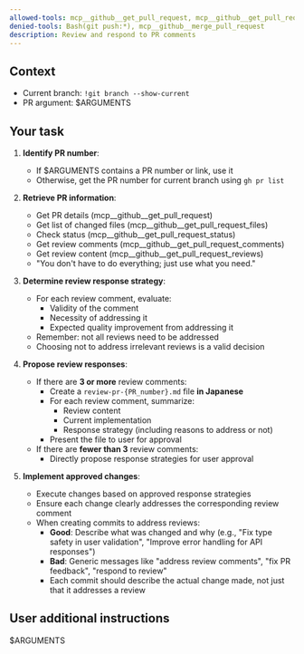 ```yaml
---
allowed-tools: mcp__github__get_pull_request, mcp__github__get_pull_request_files, mcp__github__get_pull_request_status, mcp__github__get_pull_request_comments, mcp__github__get_pull_request_reviews, Bash(gh pr view:*), Bash(gh pr list:*), Write(*review-pr-*.md), Read(*), Edit(*), MultiEdit(*)
denied-tools: Bash(git push:*), mcp__github__merge_pull_request
description: Review and respond to PR comments
---
```


## Context

- Current branch: `!git branch --show-current`
- PR argument: $ARGUMENTS

## Your task

1. **Identify PR number**:
   - If $ARGUMENTS contains a PR number or link, use it
   - Otherwise, get the PR number for current branch using `gh pr list`

2. **Retrieve PR information**:
   - Get PR details (mcp__github__get_pull_request)
   - Get list of changed files (mcp__github__get_pull_request_files)
   - Check status (mcp__github__get_pull_request_status)
   - Get review comments (mcp__github__get_pull_request_comments)
   - Get review content (mcp__github__get_pull_request_reviews)
   - "You don't have to do everything; just use what you need."

3. **Determine review response strategy**:
   - For each review comment, evaluate:
     - Validity of the comment
     - Necessity of addressing it
     - Expected quality improvement from addressing it
   - Remember: not all reviews need to be addressed
   - Choosing not to address irrelevant reviews is a valid decision

4. **Propose review responses**:
   - If there are **3 or more** review comments:
     - Create a `review-pr-{PR_number}.md` file **in Japanese**
     - For each review comment, summarize:
       - Review content
       - Current implementation
       - Response strategy (including reasons to address or not)
     - Present the file to user for approval
   - If there are **fewer than 3** review comments:
     - Directly propose response strategies for user approval

5. **Implement approved changes**:
   - Execute changes based on approved response strategies
   - Ensure each change clearly addresses the corresponding review comment
   - When creating commits to address reviews:
     - **Good**: Describe what was changed and why (e.g., "Fix type safety in user validation", "Improve error handling for API responses")
     - **Bad**: Generic messages like "address review comments", "fix PR feedback", "respond to review"
     - Each commit should describe the actual change made, not just that it addresses a review

## User additional instructions

$ARGUMENTS
